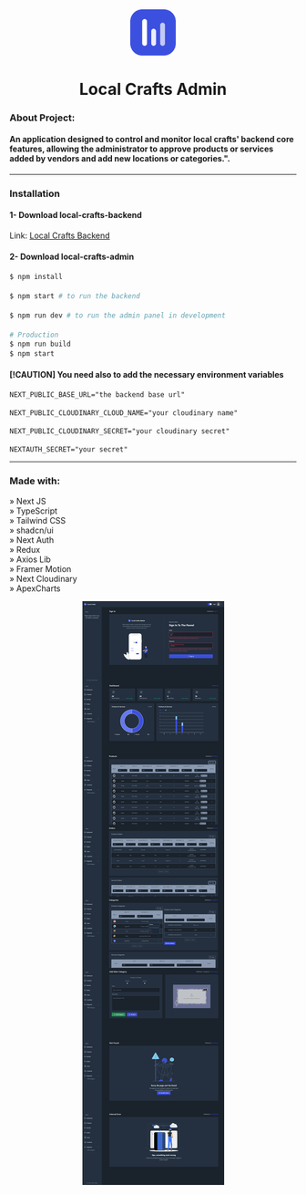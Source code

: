 <div align="center"><img style="width:16%" src="./public/images/common/logo-icon.png"/></div>

<h1 align="center"> Local Crafts Admin </h1>

### About Project:

#### An application designed to control and monitor local crafts' backend core features, allowing the administrator to approve products or services added by vendors and add new locations or categories.".

---

### Installation

#### 1- Download local-crafts-backend

Link: <a href="https://github.com/AhmedEhab-SG/local-crafts-backend">Local Crafts Backend</a>

#### 2- Download local-crafts-admin

```bash
$ npm install

$ npm start # to run the backend

$ npm run dev # to run the admin panel in development

# Production
$ npm run build
$ npm start
```

#### [!CAUTION] You need also to add the necessary environment variables

```env
NEXT_PUBLIC_BASE_URL="the backend base url"

NEXT_PUBLIC_CLOUDINARY_CLOUD_NAME="your cloudinary name"

NEXT_PUBLIC_CLOUDINARY_SECRET="your cloudinary secret"

NEXTAUTH_SECRET="your secret"
```

---

### Made with:

» Next JS <br>
» TypeScript <br>
» Tailwind CSS <br>
» shadcn/ui <br>
» Next Auth <br>
» Redux <br>
» Axios Lib <br>
» Framer Motion <br>
» Next Cloudinary <br>
» ApexCharts <br>

<!-- Live Link: <a href="">Local Crafts Admin</a> -->

<div align="center" >
<img src="./public/images/common/orignal-local-crafts-admin.png" alt="local-carfts.png">
</div>
